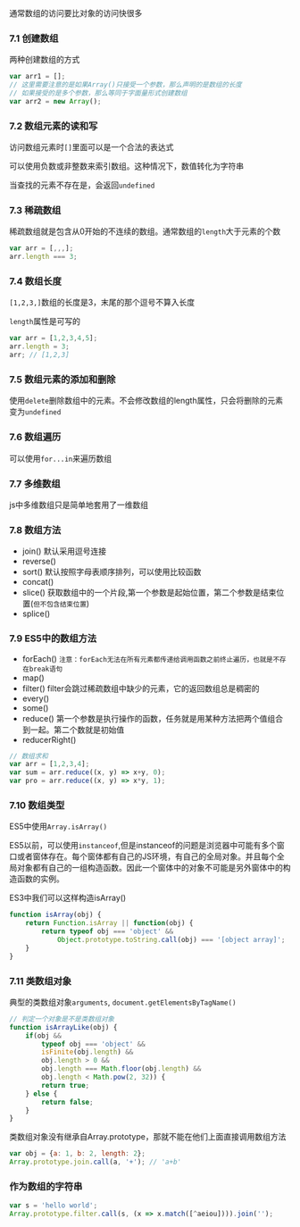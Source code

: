 通常数组的访问要比对象的访问快很多

### 7.1 创建数组
两种创建数组的方式

```js
var arr1 = [];
// 这里需要注意的是如果Array()只接受一个参数，那么声明的是数组的长度
// 如果接受的是多个参数，那么等同于字面量形式创建数组
var arr2 = new Array();
```

### 7.2 数组元素的读和写
访问数组元素时`[]`里面可以是一个合法的表达式

可以使用负数或非整数来索引数组。这种情况下，数值转化为字符串

当查找的元素不存在是，会返回`undefined`

### 7.3 稀疏数组
稀疏数组就是包含从0开始的不连续的数组。通常数组的`length`大于元素的个数

```js
var arr = [,,,];
arr.length === 3;
```

### 7.4 数组长度
`[1,2,3,]`数组的长度是3，末尾的那个逗号不算入长度

`length`属性是可写的

```js
var arr = [1,2,3,4,5];
arr.length = 3;
arr; // [1,2,3]
```

### 7.5 数组元素的添加和删除
使用`delete`删除数组中的元素。不会修改数组的length属性，只会将删除的元素变为`undefined`

### 7.6 数组遍历
可以使用`for...in`来遍历数组

### 7.7 多维数组
js中多维数组只是简单地套用了一维数组

### 7.8 数组方法
- join() 默认采用逗号连接
- reverse()
- sort() 默认按照字母表顺序排列，可以使用比较函数
- concat()
- slice() 获取数组中的一个片段,第一个参数是起始位置，第二个参数是结束位置(`但不包含结束位置`)
- splice() 

### 7.9 ES5中的数组方法
- forEach() `注意：forEach无法在所有元素都传递给调用函数之前终止遍历，也就是不存在break语句`
- map() 
- filter() filter会跳过稀疏数组中缺少的元素，它的返回数组总是稠密的
- every()
- some()
- reduce() 第一个参数是执行操作的函数，任务就是用某种方法把两个值组合到一起。第二个数就是初始值
- reducerRight()

```js
// 数组求和
var arr = [1,2,3,4];
var sum = arr.reduce((x, y) => x+y, 0);
var pro = arr.reduce((x, y) => x*y, 1);
```

### 7.10 数组类型
ES5中使用`Array.isArray()`

ES5以前，可以使用`instanceof`,但是instanceof的问题是浏览器中可能有多个窗口或者窗体存在。每个窗体都有自己的JS环境，有自己的全局对象。并且每个全局对象都有自己的一组构造函数。因此一个窗体中的对象不可能是另外窗体中的构造函数的实例。

ES3中我们可以这样构造isArray()

```js
function isArray(obj) {
    return Function.isArray || function(obj) {
        return typeof obj === 'object' &&
            Object.prototype.toString.call(obj) === '[object array]';
    }
}
```

### 7.11 类数组对象
典型的类数组对象`arguments`, `document.getElementsByTagName()`

```js
// 判定一个对象是不是类数组对象
function isArrayLike(obj) {
    if(obj && 
        typeof obj === 'object' && 
        isFinite(obj.length) &&
        obj.length > 0 &&
        obj.length === Math.floor(obj.length) &&
        obj.length < Math.pow(2, 32)) {
        return true;
    } else {
        return false;
    }
}
```

类数组对象没有继承自Array.prototype，那就不能在他们上面直接调用数组方法

```js
var obj = {a: 1, b: 2, length: 2};
Array.prototype.join.call(a, '+'); // 'a+b'
```

### 作为数组的字符串
```js
var s = 'hello world';
Array.prototype.filter.call(s, (x => x.match([^aeiou]))).join('');
```